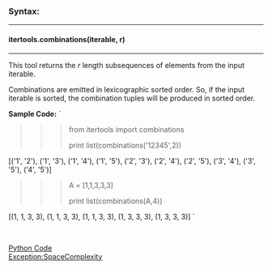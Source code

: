 ### Syntax:
--------------
#### itertools.combinations(iterable, r)
--------------------------------------

This tool returns the *r* length subsequences of elements from the input iterable.

Combinations are emitted in lexicographic sorted order. So, if the input iterable is sorted, the combination tuples will be produced in sorted order.

**Sample Code:**
`
>>> from itertools import combinations
>>> 
>>> print list(combinations('12345',2))
>>> 
[('1', '2'), ('1', '3'), ('1', '4'), ('1', '5'), ('2', '3'), ('2', '4'), ('2', '5'), ('3', '4'), ('3', '5'), ('4', '5')]
>>> 
>>> A = [1,1,3,3,3]
>>> 
>>> print list(combinations(A,4))
>>> 
[(1, 1, 3, 3), (1, 1, 3, 3), (1, 1, 3, 3), (1, 3, 3, 3), (1, 3, 3, 3)]
`

<br/>

[Python Code](https://github.com/noviicee/basic_python_modules/blob/main/Itertools/Itertools%20Combination/itertools_combination.py)
<br/>
[Exception:SpaceComplexity](https://github.com/noviicee/basic_python_modules/blob/main/Itertools/Itertools%20Combination/itertools_combination_exp.py)
